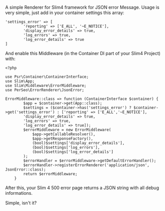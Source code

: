 A simple Renderer for Slim4 framework for JSON error Message. Usage is very simple, just add in your container settings this array:
```
'settings_error' => [
		'reporting' => ['E_ALL', '~E_NOTICE'],
        'display_error_details' => true,
		'log_errors' => true,
        'log_error_details' => true
]
```
And enable this Middleware (in the Container DI part of your Slim4 Project) with:
```
<?php

use Psr\Container\ContainerInterface;
use Slim\App;
use Slim\Middleware\ErrorMiddleware;
use PerSeo\ErrorRenderer\JsonError;

ErrorMiddleware::class => function (ContainerInterface $container) {
        $app = $container->get(App::class);
        $settings = ($container->has('settings_error') ? $container->get('settings_error') : ['reporting' => ['E_ALL','~E_NOTICE'],
        'display_error_details' => true,
		'log_errors' => true,
        'log_error_details' => true]);
        $errorMiddleware = new ErrorMiddleware(
            $app->getCallableResolver(),
            $app->getResponseFactory(),
            (bool)$settings['display_error_details'],
            (bool)$settings['log_errors'],
            (bool)$settings['log_error_details']
        );
        $errorHandler = $errorMiddleware->getDefaultErrorHandler();
        $errorHandler->registerErrorRenderer('application/json', JsonError::class);
        return $errorMiddleware;
    }
```
After this, your Slim 4 500 error page returns a JSON string with all debug informations.

Simple, isn't it?
